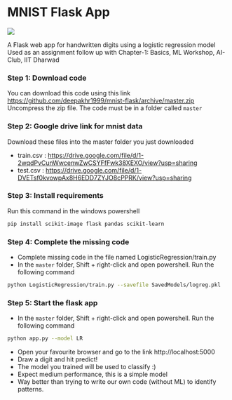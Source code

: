 # MNIST Flask App
![](https://github.com/deepakhr1999/mnist-flask/blob/master/media/screenshot.png)  

A Flask web app for handwritten digits using a logistic regression model  
Used as an assignment follow up with Chapter-1: Basics, ML Workshop, AI-Club, IIT Dharwad

### Step 1: Download code
You can download this code using this link https://github.com/deepakhr1999/mnist-flask/archive/master.zip  
Uncompress the zip file. The code must be in a folder called `master`  

### Step 2: Google drive link for mnist data
Download these files into the master folder you just downloaded  
- train.csv : https://drive.google.com/file/d/1-2wqdPvCunWwcenwZwCSYFfFwk38XEXO/view?usp=sharing  
- test.csv  : https://drive.google.com/file/d/1-DVETsf0kvowpAx8H6EDD7ZYJO8cPPRK/view?usp=sharing  

### Step 3: Install requirements
Run this command in the windows powershell
```sh
pip install scikit-image flask pandas scikit-learn
```

### Step 4: Complete the missing code
- Complete missing code in the file named LogisticRegression/train.py
- In the `master` folder, Shift + right-click and open powershell. Run the following command
```sh
python LogisticRegression/train.py --savefile SavedModels/logreg.pkl
```

### Step 5: Start the flask app
- In the `master` folder, Shift + right-click and open powershell. Run the following command
```sh
python app.py --model LR
```
- Open your favourite browser and go to the link http://localhost:5000
- Draw a digit and hit predict!
- The model you trained will be used to classify :)
- Expect medium performance, this is a simple model
- Way better than trying to write our own code (without ML) to identify patterns.
